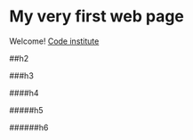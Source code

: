 # My very first web page

Welcome! [Code institute](https://codeinstitute.net)

##h2

###h3

####h4

#####h5

######h6
